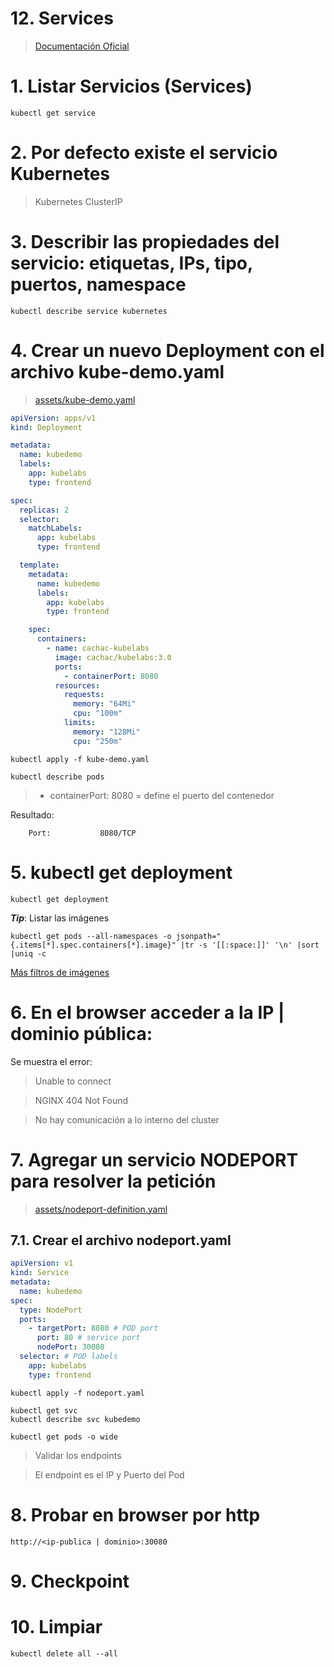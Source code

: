 # 12. Services <!-- omit in toc -->

> [Documentación Oficial](https://kubernetes.io/docs/concepts/services-networking/service/)

# 1. Listar Servicios (Services)
```vim
kubectl get service
```

# 2. Por defecto existe el servicio Kubernetes
> Kubernetes ClusterIP

# 3. Describir las propiedades del servicio: etiquetas, IPs, tipo, puertos, namespace
```vim
kubectl describe service kubernetes
```
# 4. Crear un nuevo Deployment con el archivo kube-demo.yaml
> [assets/kube-demo.yaml](./assets/kube-demo.yml)


```yaml
apiVersion: apps/v1
kind: Deployment

metadata:
  name: kubedemo
  labels:
    app: kubelabs
    type: frontend

spec:
  replicas: 2
  selector:
    matchLabels:
      app: kubelabs
      type: frontend

  template:
    metadata:
      name: kubedemo
      labels:
        app: kubelabs
        type: frontend

    spec:
      containers:
        - name: cachac-kubelabs
          image: cachac/kubelabs:3.0
          ports:
            - containerPort: 8080
          resources:
            requests:
              memory: "64Mi"
              cpu: "100m"
            limits:
              memory: "128Mi"
              cpu: "250m"

```

```vim
kubectl apply -f kube-demo.yaml

kubectl describe pods
```

> - containerPort: 8080 = define el puerto del contenedor

Resultado:
```
    Port:           8080/TCP
```

# 5. kubectl get deployment
```vim
kubectl get deployment
```

***Tip***: Listar las imágenes
```vim
kubectl get pods --all-namespaces -o jsonpath="{.items[*].spec.containers[*].image}" |tr -s '[[:space:]]' '\n' |sort |uniq -c
```

[Más filtros de imágenes](https://kubernetes.io/docs/tasks/access-application-cluster/list-all-running-container-images/)
# 6. En el browser acceder a la IP | dominio pública:

Se muestra el error:

> Unable to connect

> NGINX 404 Not Found

> No hay comunicación a lo interno del cluster

# 7. Agregar un servicio NODEPORT para resolver la petición
> [assets/nodeport-definition.yaml](./assets/nodeport-definition.yml)

## 7.1. Crear el archivo nodeport.yaml
```yaml
apiVersion: v1
kind: Service
metadata:
  name: kubedemo
spec:
  type: NodePort
  ports:
    - targetPort: 8080 # POD port
      port: 80 # service port
      nodePort: 30080
  selector: # POD labels
    app: kubelabs
    type: frontend
```


```vim
kubectl apply -f nodeport.yaml

kubectl get svc
kubectl describe svc kubedemo

kubectl get pods -o wide
```
> Validar los endpoints

> El endpoint es el IP y Puerto del Pod

# 8. Probar en browser por http
```vim
http://<ip-publica | dominio>:30080
```
# 9. Checkpoint
# 10. Limpiar
```k
kubectl delete all --all
```

